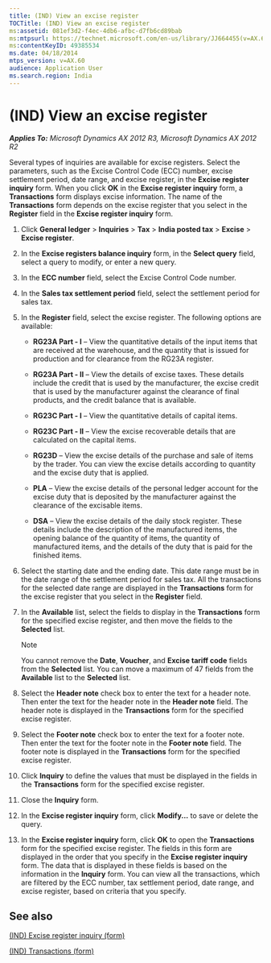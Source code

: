 ```yaml
---
title: (IND) View an excise register
TOCTitle: (IND) View an excise register
ms:assetid: 081ef3d2-f4ec-4db6-afbc-d7fb6cd89bab
ms:mtpsurl: https://technet.microsoft.com/en-us/library/JJ664455(v=AX.60)
ms:contentKeyID: 49385534
ms.date: 04/18/2014
mtps_version: v=AX.60
audience: Application User
ms.search.region: India
---
```


# (IND) View an excise register 


_**Applies To:** Microsoft Dynamics AX 2012 R3, Microsoft Dynamics AX 2012 R2_

Several types of inquiries are available for excise registers. Select the parameters, such as the Excise Control Code (ECC) number, excise settlement period, date range, and excise register, in the **Excise register inquiry** form. When you click **OK** in the **Excise register inquiry** form, a **Transactions** form displays excise information. The name of the **Transactions** form depends on the excise register that you select in the **Register** field in the **Excise register inquiry** form.

1.  Click **General ledger** \> **Inquiries** \> **Tax** \> **India posted tax** \> **Excise** \> **Excise register**.

2.  In the **Excise registers balance inquiry** form, in the **Select query** field, select a query to modify, or enter a new query.

3.  In the **ECC number** field, select the Excise Control Code number.

4.  In the **Sales tax settlement period** field, select the settlement period for sales tax.

5.  In the **Register** field, select the excise register. The following options are available:
    
      - **RG23A Part - I** – View the quantitative details of the input items that are received at the warehouse, and the quantity that is issued for production and for clearance from the RG23A register.
    
      - **RG23A Part - II** – View the details of excise taxes. These details include the credit that is used by the manufacturer, the excise credit that is used by the manufacturer against the clearance of final products, and the credit balance that is available.
    
      - **RG23C Part - I** – View the quantitative details of capital items.
    
      - **RG23C Part - II** – View the excise recoverable details that are calculated on the capital items.
    
      - **RG23D** – View the excise details of the purchase and sale of items by the trader. You can view the excise details according to quantity and the excise duty that is applied.
    
      - **PLA** – View the excise details of the personal ledger account for the excise duty that is deposited by the manufacturer against the clearance of the excisable items.
    
      - **DSA** – View the excise details of the daily stock register. These details include the description of the manufactured items, the opening balance of the quantity of items, the quantity of manufactured items, and the details of the duty that is paid for the finished items.

6.  Select the starting date and the ending date. This date range must be in the date range of the settlement period for sales tax. All the transactions for the selected date range are displayed in the **Transactions** form for the excise register that you select in the **Register** field.

7.  In the **Available** list, select the fields to display in the **Transactions** form for the specified excise register, and then move the fields to the **Selected** list.
    

    > [!NOTE]
    > <P>You cannot remove the <STRONG>Date</STRONG>, <STRONG>Voucher</STRONG>, and <STRONG>Excise tariff code</STRONG> fields from the <STRONG>Selected</STRONG> list. You can move a maximum of 47 fields from the <STRONG>Available</STRONG> list to the <STRONG>Selected</STRONG> list.</P>



8.  Select the **Header note** check box to enter the text for a header note. Then enter the text for the header note in the **Header note** field. The header note is displayed in the **Transactions** form for the specified excise register.

9.  Select the **Footer note** check box to enter the text for a footer note. Then enter the text for the footer note in the **Footer note** field. The footer note is displayed in the **Transactions** form for the specified excise register.

10. Click **Inquiry** to define the values that must be displayed in the fields in the **Transactions** form for the specified excise register.

11. Close the **Inquiry** form.

12. In the **Excise register inquiry** form, click **Modify...** to save or delete the query.

13. In the **Excise register inquiry** form, click **OK** to open the **Transactions** form for the specified excise register. The fields in this form are displayed in the order that you specify in the **Excise register inquiry** form. The data that is displayed in these fields is based on the information in the **Inquiry** form. You can view all the transactions, which are filtered by the ECC number, tax settlement period, date range, and excise register, based on criteria that you specify.

## See also

[(IND) Excise register inquiry (form)](https://technet.microsoft.com/en-us/library/jj710979\(v=ax.60\))

[(IND) Transactions (form)](https://technet.microsoft.com/en-us/library/jj664764\(v=ax.60\))

  



